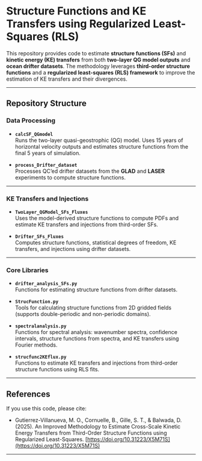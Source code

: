 # Structure Functions and KE Transfers using Regularized Least-Squares (RLS)

This repository provides code to estimate **structure functions (SFs)** and **kinetic energy (KE) transfers** from both **two-layer QG model outputs** and **ocean drifter datasets**. The methodology leverages **third-order structure functions** and a **regularized least-squares (RLS) framework** to improve the estimation of KE transfers and their divergences.

---

## Repository Structure

### Data Processing
- **`calcSF_QGmodel`**  
  Runs the two-layer quasi-geostrophic (QG) model. Uses 15 years of horizontal velocity outputs and estimates structure functions from the final 5 years of simulation.

- **`process_Drifter_dataset`**  
  Processes QC’ed drifter datasets from the **GLAD** and **LASER** experiments to compute structure functions.

---

### KE Transfers and Injections
- **`TwoLayer_QGModel_SFs_Fluxes`**  
  Uses the model-derived structure functions to compute PDFs and estimate KE transfers and injections from third-order SFs.

- **`Drifter_SFs_Fluxes`**  
  Computes structure functions, statistical degrees of freedom, KE transfers, and injections using drifter datasets.

---

### Core Libraries
- **`drifter_analysis_SFs.py`**  
  Functions for estimating structure functions from drifter datasets.

- **`StrucFunction.py`**  
  Tools for calculating structure functions from 2D gridded fields (supports double-periodic and non-periodic domains).

- **`spectralanalysis.py`**  
  Functions for spectral analysis: wavenumber spectra, confidence intervals, structure functions from spectra, and KE transfers using Fourier methods.

- **`strucfunc2KEflux.py`**  
  Functions to estimate KE transfers and injections from third-order structure functions using RLS fits.

---

## References
If you use this code, please cite:  

- Gutierrez-Villanueva, M. O., Cornuelle, B., Gille, S. T., & Balwada, D. (2025). An Improved Methodology to Estimate Cross-Scale Kinetic Energy Transfers from Third-Order Structure Functions using Regularized Least-Squares. [https://doi.org/10.31223/X5M71S](https://doi.org/10.31223/X5M71S)

---
